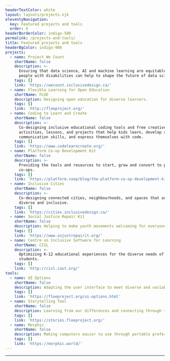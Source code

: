 ```yaml
---
headerTextColor: white
layout: layouts/projects.njk
eleventyNavigation:
  key: Featured projects and tools
  order: 4
headerBorderColor: indigo-500
permalink: /projects-and-tools/
title: Featured projects and tools
headerBgColor: indigo-900
projects:
  - name: Project We Count
    shortName: false
    description: >-
      Ensuring that data science, AI and machine learning are equitable and that
      people with disabilities can help to shape the future of data science.
    tags: []
    link: 'https://wecount.inclusivedesign.ca/'
  - name: Flexible Learning for Open Education
    shortName: FLOE
    description: Designing open education for diverse learners.
    tags: []
    link: 'http://floeproject.org/'
  - name: Coding to Learn and Create
    shortName: false
    description: >-
      Co-designing inclusive educational coding tools and free creative
      activities, lessons, and projects that help kids learn, develop social and
      communication skills, and express themselves with code.
    tags: []
    link: 'https://www.codelearncreate.org/'
  - name: Platform Co-op Development Kit
    shortName: false
    description: >-
      Providing the tools and resources to start, grow and convert to platform
      co-ops.
    tags: []
    link: 'https://platform.coop/blog/the-platform-co-op-development-kit/'
  - name: Inclusive Cities
    shortName: false
    description: >-
      Co-designing connected cities, neighbourhoods, and spaces that are more
      diverse and inclusive.
    tags: []
    link: 'https://cities.inclusivedesign.ca/'
  - name: Social Justice Repair Kit
    shortName: false
    description: Helping to make youth movements welcoming for everyone.
    tags: []
    link: 'https://www.sojustrepairit.org/'
  - name: Centre on Inclusive Software for Learning
    shortName: CISL
    description: >-
      Optimizing K-12 educational experiences for the diverse needs of all
      students.
    tags: []
    link: 'http://cisl.cast.org/'
tools:
  - name: UI Options
    shortName: false
    description: Adapting the user interface to meet diverse and variable personal needs.
    tags: []
    link: 'https://floeproject.org/ui-options.html'
  - name: Storytelling Tool
    shortName: false
    description: Learning from our differences and connecting through stories.
    tags: []
    link: 'https://stories.floeproject.org/'
  - name: Morphic
    shortName: false
    description: Making computers easier to use through portable preferences.
    tags: []
    link: 'https://morphic.world/'
---
```

***
